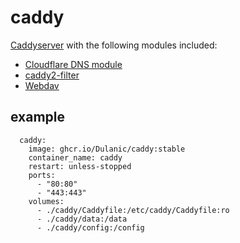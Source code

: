 # caddy

[Caddyserver](https://github.com/caddyserver/caddy/) with the following modules included:

* [Cloudflare DNS module](https://github.com/caddy-dns/cloudflare)
* [caddy2-filter](https://github.com/sjtug/caddy2-filter)
* [Webdav](https://github.com/caddyserver/caddy-webdav)
## example

```
  caddy:
    image: ghcr.io/Dulanic/caddy:stable
    container_name: caddy
    restart: unless-stopped
    ports:
      - "80:80"
      - "443:443"
    volumes:
      - ./caddy/Caddyfile:/etc/caddy/Caddyfile:ro
      - ./caddy/data:/data
      - ./caddy/config:/config
```

